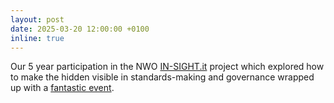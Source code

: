 ```yaml
---
layout: post
date: 2025-03-20 12:00:00 +0100
inline: true
---
```


Our 5 year participation in the NWO [IN-SIGHT.it](https://in-sight.it) project which explored how to make the hidden visible in standards-making and governance wrapped up with a [fantastic event](https://www.linkedin.com/posts/stefania-milan_insightproject-publicvalues-techgovernance-activity-7308771734369783809-JSjq). 